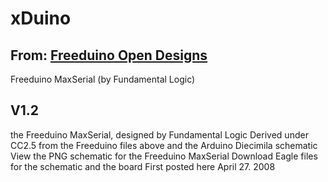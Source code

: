 xDuino
======

From: [Freeduino Open Designs](http://www.freeduino.org/freeduino_open_designs.html)
---------

Freeduino MaxSerial (by Fundamental Logic)

V1.2
-------
the Freeduino MaxSerial, designed by Fundamental Logic
Derived under CC2.5 from the Freeduino files above and the Arduino Diecimila schematic
View the PNG schematic for the Freeduino MaxSerial
Download Eagle files for the schematic and the board
First posted here April 27. 2008
